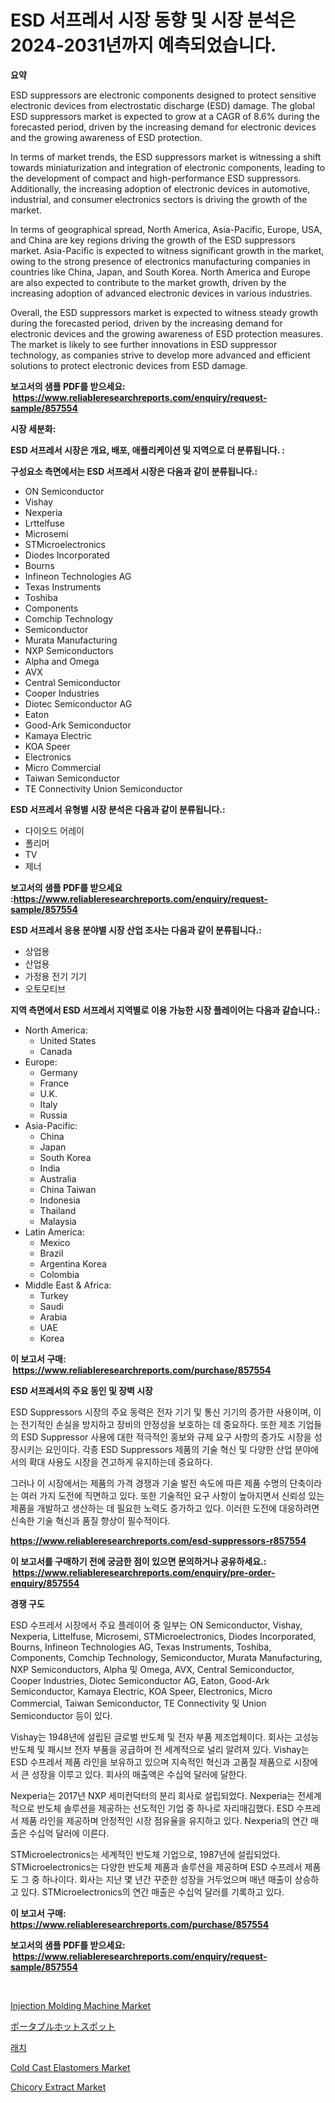 <p><h1>ESD 서프레서 시장 동향 및 시장 분석은 2024-2031년까지 예측되었습니다.</h1></p><p><strong>요약</strong></p>
<p><p>ESD suppressors are electronic components designed to protect sensitive electronic devices from electrostatic discharge (ESD) damage. The global ESD suppressors market is expected to grow at a CAGR of 8.6% during the forecasted period, driven by the increasing demand for electronic devices and the growing awareness of ESD protection.</p><p>In terms of market trends, the ESD suppressors market is witnessing a shift towards miniaturization and integration of electronic components, leading to the development of compact and high-performance ESD suppressors. Additionally, the increasing adoption of electronic devices in automotive, industrial, and consumer electronics sectors is driving the growth of the market.</p><p>In terms of geographical spread, North America, Asia-Pacific, Europe, USA, and China are key regions driving the growth of the ESD suppressors market. Asia-Pacific is expected to witness significant growth in the market, owing to the strong presence of electronics manufacturing companies in countries like China, Japan, and South Korea. North America and Europe are also expected to contribute to the market growth, driven by the increasing adoption of advanced electronic devices in various industries.</p><p>Overall, the ESD suppressors market is expected to witness steady growth during the forecasted period, driven by the increasing demand for electronic devices and the growing awareness of ESD protection measures. The market is likely to see further innovations in ESD suppressor technology, as companies strive to develop more advanced and efficient solutions to protect electronic devices from ESD damage.</p></p>
<p><strong>보고서의 샘플 PDF를 받으세요: &nbsp;<a href="https://www.reliableresearchreports.com/enquiry/request-sample/857554">https://www.reliableresearchreports.com/enquiry/request-sample/857554</a></strong></p>
<p><strong>시장 세분화:</strong></p>
<p><strong> ESD 서프레서 시장은 개요, 배포, 애플리케이션 및 지역으로 더 분류됩니다. :</strong></p>
<p><strong>구성요소 측면에서는 ESD 서프레서 시장은 다음과 같이 분류됩니다.:</strong></p>
<p><ul><li>ON Semiconductor</li><li>Vishay</li><li>Nexperia</li><li>Lrttelfuse</li><li>Microsemi</li><li>STMicroelectronics</li><li>Diodes Incorporated</li><li>Bourns</li><li>Infineon Technologies AG</li><li>Texas Instruments</li><li>Toshiba</li><li>Components</li><li>Comchip Technology</li><li>Semiconductor</li><li>Murata Manufacturing</li><li>NXP Semiconductors</li><li>Alpha and Omega</li><li>AVX</li><li>Central Semiconductor</li><li>Cooper Industries</li><li>Diotec Semiconductor AG</li><li>Eaton</li><li>Good-Ark Semiconductor</li><li>Kamaya Electric</li><li>KOA Speer</li><li>Electronics</li><li>Micro Commercial</li><li>Taiwan Semiconductor</li><li>TE Connectivity
    Union Semiconductor</li></ul></p>
<p><strong> ESD 서프레서 유형별 시장 분석은 다음과 같이 분류됩니다.:</strong></p>
<p><ul><li>다이오드 어레이</li><li>폴리머</li><li>TV</li><li>제너</li></ul></p>
<p><strong>보고서의 샘플 PDF를 받으세요 :<a href="https://www.reliableresearchreports.com/enquiry/request-sample/857554">https://www.reliableresearchreports.com/enquiry/request-sample/857554</a></strong></p>
<p><strong> ESD 서프레서 응용 분야별 시장 산업 조사는 다음과 같이 분류됩니다.:</strong></p>
<p><ul><li>상업용</li><li>산업용</li><li>가정용 전기 기기</li><li>오토모티브</li></ul></p>
<p><strong>지역 측면에서 ESD 서프레서 지역별로 이용 가능한 시장 플레이어는 다음과 같습니다.:</strong></p>
<p><ul>
    <li>
        North America:
        <ul>
            <li>United States</li>
            <li>Canada</li>
        </ul>
    </li>
    <li>
        Europe:
        <ul>
            <li>Germany</li>
            <li>France</li>
            <li>U.K.</li>
            <li>Italy</li>
            <li>Russia</li>
        </ul>
    </li>
    <li>
        Asia-Pacific:
        <ul>
            <li>China</li>
            <li>Japan</li>
            <li>South Korea</li>
            <li>India</li>
            <li>Australia</li>
            <li>China Taiwan</li>
            <li>Indonesia</li>
            <li>Thailand</li>
            <li>Malaysia</li>
        </ul>
    </li>
    <li>
        Latin America:
        <ul>
            <li>Mexico</li>
            <li>Brazil</li>
            <li>Argentina Korea</li>
            <li>Colombia</li>
        </ul>
    </li>
    <li>
        Middle East & Africa:
        <ul>
            <li>Turkey</li>
            <li>Saudi</li>
            <li>Arabia</li>
            <li>UAE</li>
            <li>Korea</li>
        </ul>
    </li>
    </ul></p>
<p><strong>이 보고서 구매: &nbsp;<a href="https://www.reliableresearchreports.com/purchase/857554">https://www.reliableresearchreports.com/purchase/857554</a></strong></p>
<p><strong>ESD 서프레서의 주요 동인 및 장벽 시장</strong></p>
<p><p>ESD Suppressors 시장의 주요 동력은 전자 기기 및 통신 기기의 증가한 사용이며, 이는 전기적인 손실을 방지하고 장비의 안정성을 보호하는 데 중요하다. 또한 제조 기업들의 ESD Suppressor 사용에 대한 적극적인 홍보와 규제 요구 사항의 증가도 시장을 성장시키는 요인이다. 각종 ESD Suppressors 제품의 기술 혁신 및 다양한 산업 분야에서의 확대 사용도 시장을 견고하게 유지하는데 중요하다.</p><p>그러나 이 시장에서는 제품의 가격 경쟁과 기술 발전 속도에 따른 제품 수명의 단축이라는 여러 가지 도전에 직면하고 있다. 또한 기술적인 요구 사항이 높아지면서 신뢰성 있는 제품을 개발하고 생산하는 데 필요한 노력도 증가하고 있다. 이러한 도전에 대응하려면 신속한 기술 혁신과 품질 향상이 필수적이다.</p></p>
<p><strong><a href="https://www.reliableresearchreports.com/esd-suppressors-r857554">https://www.reliableresearchreports.com/esd-suppressors-r857554</a></strong></p>
<p><strong>이 보고서를 구매하기 전에 궁금한 점이 있으면 문의하거나 공유하세요.: &nbsp;<a href="https://www.reliableresearchreports.com/enquiry/pre-order-enquiry/857554">https://www.reliableresearchreports.com/enquiry/pre-order-enquiry/857554</a></strong></p>
<p><strong>경쟁 구도</strong></p>
<p><p>ESD 수프레서 시장에서 주요 플레이어 중 일부는 ON Semiconductor, Vishay, Nexperia, Littelfuse, Microsemi, STMicroelectronics, Diodes Incorporated, Bourns, Infineon Technologies AG, Texas Instruments, Toshiba, Components, Comchip Technology, Semiconductor, Murata Manufacturing, NXP Semiconductors, Alpha 및 Omega, AVX, Central Semiconductor, Cooper Industries, Diotec Semiconductor AG, Eaton, Good-Ark Semiconductor, Kamaya Electric, KOA Speer, Electronics, Micro Commercial, Taiwan Semiconductor, TE Connectivity 및 Union Semiconductor 등이 있다.</p><p>Vishay는 1948년에 설립된 글로벌 반도체 및 전자 부품 제조업체이다. 회사는 고성능 반도체 및 패시브 전자 부품을 공급하며 전 세계적으로 널리 알려져 있다. Vishay는 ESD 수프레서 제품 라인을 보유하고 있으며 지속적인 혁신과 고품질 제품으로 시장에서 큰 성장을 이루고 있다. 회사의 매출액은 수십억 달러에 달한다.</p><p>Nexperia는 2017년 NXP 세미컨덕터의 분리 회사로 설립되었다. Nexperia는 전세계적으로 반도체 솔루션을 제공하는 선도적인 기업 중 하나로 자리매김했다. ESD 수프레서 제품 라인을 제공하며 안정적인 시장 점유율을 유지하고 있다. Nexperia의 연간 매출은 수십억 달러에 이른다.</p><p>STMicroelectronics는 세계적인 반도체 기업으로, 1987년에 설립되었다. STMicroelectronics는 다양한 반도체 제품과 솔루션을 제공하며 ESD 수프레서 제품도 그 중 하나이다. 회사는 지난 몇 년간 꾸준한 성장을 거두었으며 매년 매출이 상승하고 있다. STMicroelectronics의 연간 매출은 수십억 달러를 기록하고 있다.</p></p>
<p><strong>이 보고서 구매: &nbsp; <a href="https://www.reliableresearchreports.com/purchase/857554">https://www.reliableresearchreports.com/purchase/857554</a></strong></p>
<p><strong>보고서의 샘플 PDF를 받으세요: &nbsp;<a href="https://www.reliableresearchreports.com/enquiry/request-sample/857554">https://www.reliableresearchreports.com/enquiry/request-sample/857554</a></strong><strong></strong></p>
<p>&nbsp;</p>
<p><p><a href="https://github.com/Krish2023na/Market-Research-Report-List-3/blob/main/injection-molding-machine-market.md">Injection Molding Machine Market</a></p><p><a href="https://github.com/LeanneBruen2023/Market-Research-Report-List-1/blob/main/134700723420.md">ポータブルホットスポット</a></p><p><a href="https://github.com/Skyleitney456456/Market-Research-Report-List-1/blob/main/906658521499.md">래치</a></p><p><a href="https://issuu.com/reportprime-2/docs/cold-cast-elastomers-market-size-2030.pptx">Cold Cast Elastomers Market</a></p><p><a href="https://issuu.com/reportprime-2/docs/chicory-extract-market-size-2030.pptx">Chicory Extract Market</a></p></p>